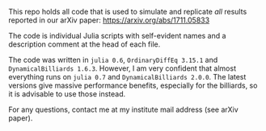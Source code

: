 This repo holds all code that is used to simulate and replicate *all* results
reported in our arXiv paper: https://arxiv.org/abs/1711.05833

The code is individual Julia scripts with self-evident names and a description
comment at the head of each file.

The code was written in `julia 0.6`, `OrdinaryDiffEq 3.15.1`
and `DynamicalBilliards 1.6.3`. However, I am very confident that almost everything
runs on `julia 0.7` and `DynamicalBilliards 2.0.0`. The latest versions
give massive performance benefits, especially for the billiards, so it is advisable
to use those instead.

For any questions, contact me at my institute mail address (see arXiv paper).
